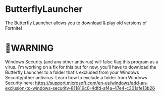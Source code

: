 # ButterflyLauncher
The Butterfly Launcher allows you to download & play old versions of Fortnite!

# 🚨WARNING
Windows Security (and any other antivirus) will false flag this program as a virus. I'm working on a fix for this but for now, you'll have to download the Butterfly Launcher to a folder that's excluded from your Windows Security/other antivirus. Learn how to exclude a folder from Windows Security here: https://support.microsoft.com/en-us/windows/add-an-exclusion-to-windows-security-811816c0-4dfd-af4a-47e4-c301afe13b26
